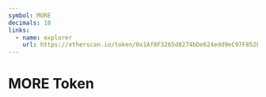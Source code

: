 ```yaml
---
symbol: MORE
decimals: 18
links:
  - name: explorer
    url: https://etherscan.io/token/0x1Af8F3265d8274bDe624edd9eC97F852Fa4A5856
---
```


# MORE Token

